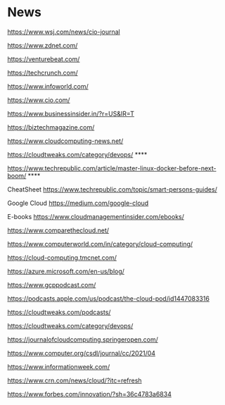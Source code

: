 # News

https://www.wsj.com/news/cio-journal

https://www.zdnet.com/

https://venturebeat.com/

https://techcrunch.com/

https://www.infoworld.com/

https://www.cio.com/

https://www.businessinsider.in/?r=US&IR=T

https://biztechmagazine.com/

https://www.cloudcomputing-news.net/

https://cloudtweaks.com/category/devops/ ****

https://www.techrepublic.com/article/master-linux-docker-before-next-boom/ ****

CheatSheet
https://www.techrepublic.com/topic/smart-persons-guides/  

Google Cloud
https://medium.com/google-cloud

E-books
https://www.cloudmanagementinsider.com/ebooks/

https://www.comparethecloud.net/

https://www.computerworld.com/in/category/cloud-computing/

https://cloud-computing.tmcnet.com/

https://azure.microsoft.com/en-us/blog/

https://www.gcppodcast.com/

https://podcasts.apple.com/us/podcast/the-cloud-pod/id1447083316

https://cloudtweaks.com/podcasts/

https://cloudtweaks.com/category/devops/

https://journalofcloudcomputing.springeropen.com/

https://www.computer.org/csdl/journal/cc/2021/04

https://www.informationweek.com/

https://www.crn.com/news/cloud/?itc=refresh

https://www.forbes.com/innovation/?sh=36c4783a6834
